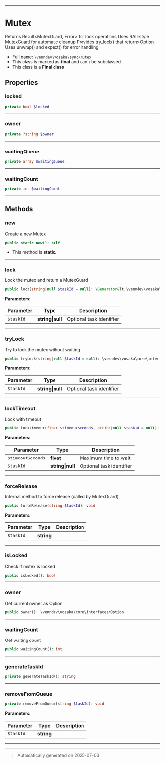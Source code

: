 ***

# Mutex

Returns Result<MutexGuard, Error> for lock operations
Uses RAII-style MutexGuard for automatic cleanup
Provides try_lock() that returns Option<MutexGuard>
Uses unwrap() and expect() for error handling



* Full name: `\venndev\vosaka\sync\Mutex`
* This class is marked as **final** and can't be subclassed
* This class is a **Final class**



## Properties


### locked



```php
private bool $locked
```






***

### owner



```php
private ?string $owner
```






***

### waitingQueue



```php
private array $waitingQueue
```






***

### waitingCount



```php
private int $waitingCount
```






***

## Methods


### new

Create a new Mutex

```php
public static new(): self
```



* This method is **static**.








***

### lock

Lock the mutex and return a MutexGuard

```php
public lock(string|null $taskId = null): \Generator&lt;\venndev\vosaka\core\interfaces\ResultType&gt;
```








**Parameters:**

| Parameter | Type | Description |
|-----------|------|-------------|
| `$taskId` | **string&#124;null** | Optional task identifier |





***

### tryLock

Try to lock the mutex without waiting

```php
public tryLock(string|null $taskId = null): \venndev\vosaka\core\interfaces\Option
```








**Parameters:**

| Parameter | Type | Description |
|-----------|------|-------------|
| `$taskId` | **string&#124;null** | Optional task identifier |





***

### lockTimeout

Lock with timeout

```php
public lockTimeout(float $timeoutSeconds, string|null $taskId = null): \Generator&lt;\venndev\vosaka\core\interfaces\ResultType&gt;
```








**Parameters:**

| Parameter | Type | Description |
|-----------|------|-------------|
| `$timeoutSeconds` | **float** | Maximum time to wait |
| `$taskId` | **string&#124;null** | Optional task identifier |





***

### forceRelease

Internal method to force release (called by MutexGuard)

```php
public forceRelease(string $taskId): void
```








**Parameters:**

| Parameter | Type | Description |
|-----------|------|-------------|
| `$taskId` | **string** |  |





***

### isLocked

Check if mutex is locked

```php
public isLocked(): bool
```












***

### owner

Get current owner as Option<string>

```php
public owner(): \venndev\vosaka\core\interfaces\Option
```












***

### waitingCount

Get waiting count

```php
public waitingCount(): int
```












***

### generateTaskId



```php
private generateTaskId(): string
```












***

### removeFromQueue



```php
private removeFromQueue(string $taskId): void
```








**Parameters:**

| Parameter | Type | Description |
|-----------|------|-------------|
| `$taskId` | **string** |  |





***


***
> Automatically generated on 2025-07-03
